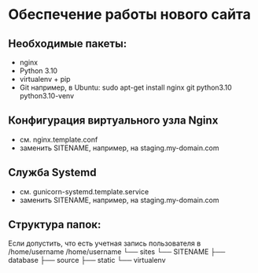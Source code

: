 Обеспечение работы нового сайта
================================
## Необходимые пакеты:
* nginx
* Python 3.10
* virtualenv + pip
* Git
например, в Ubuntu:
sudo apt-get install nginx git python3.10 python3.10-venv
## Конфигурация виртуального узла Nginx
* см. nginx.template.conf
* заменить SITENAME, например, на staging.my-domain.com
## Служба Systemd
* см. gunicorn-systemd.template.service
* заменить SITENAME, например, на staging.my-domain.com
## Структура папок:
Если допустить, что есть учетная запись пользователя в /home/username
/home/username
└── sites
└── SITENAME
├── database
├── source
├── static
└── virtualenv